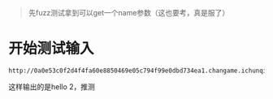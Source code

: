 > 先fuzz测试拿到可以get一个name参数（这也要考，真是服了）
# 开始测试输入
```
http://0a0e53c0f2d4f4fa60e8850469e05c794f99e0dbd734ea1.changame.ichunqiu.com
```
这样输出的是hello 2，推测